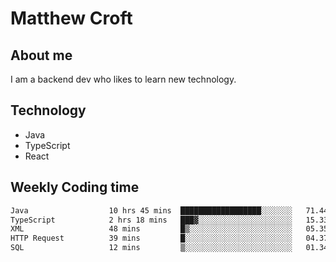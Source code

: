 # Matthew Croft

## About me
I am a backend dev who likes to learn new technology. 

## Technology
- Java
- TypeScript
- React

## Weekly Coding time
<!--START_SECTION:waka-->

```txt
Java                  10 hrs 45 mins  ██████████████████░░░░░░░   71.44 %
TypeScript            2 hrs 18 mins   ███▓░░░░░░░░░░░░░░░░░░░░░   15.33 %
XML                   48 mins         █▒░░░░░░░░░░░░░░░░░░░░░░░   05.35 %
HTTP Request          39 mins         █░░░░░░░░░░░░░░░░░░░░░░░░   04.37 %
SQL                   12 mins         ▒░░░░░░░░░░░░░░░░░░░░░░░░   01.34 %
```

<!--END_SECTION:waka-->
